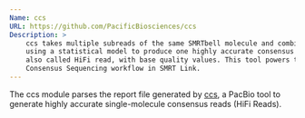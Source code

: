 ```yaml
---
Name: ccs
URL: https://github.com/PacificBiosciences/ccs
Description: >
	ccs takes multiple subreads of the same SMRTbell molecule and combines them
	using a statistical model to produce one highly accurate consensus sequence,
	also called HiFi read, with base quality values. This tool powers the Circular
	Consensus Sequencing workflow in SMRT Link.
--- 
```


The ccs module parses the report file generated by
[ccs](https://github.com/PacificBiosciences/ccs), a PacBio tool to generate
highly accurate single-molecule consensus reads (HiFi Reads).
